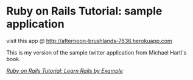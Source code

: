 # Ruby on Rails Tutorial: sample application


visit this app @
 http://afternoon-brushlands-7836.herokuapp.com


This is my version of the sample twitter application from Michael Hartl's book.


[*Ruby on Rails Tutorial: Learn Rails by Example*](http://railstutorial.org/)



